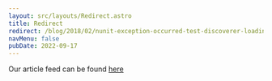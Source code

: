 ```yaml
---
layout: src/layouts/Redirect.astro
title: Redirect
redirect: /blog/2018/02/nunit-exception-occurred-test-discoverer-loading-tests/
navMenu: false
pubDate: 2022-09-17
---
```

<div>
Our article feed can be found <a href="/blog/2018/02/nunit-exception-occurred-test-discoverer-loading-tests/">here</a>
</div>
